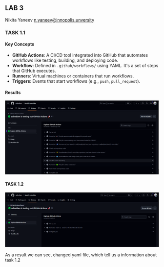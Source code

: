 ## LAB 3
Nikita Yaneev n.yaneev@innopolis.unversity


### TASK 1.1

#### Key Concepts

- **GitHub Actions**: A CI/CD tool integrated into GitHub that automates workflows like testing, building, and deploying code.
- **Workflow**: Defined in `.github/workflows/` using YAML. It's a set of steps that GitHub executes.
- **Runners**: Virtual machines or containers that run workflows.
- **Triggers**: Events that start workflows (e.g., `push`, `pull_request`).

#### Results

![alt text](image.png)

#### TASK 1.2
![alt text](image-1.png)

As a result we can see, changed yaml file, which tell us a information about task 1.2 